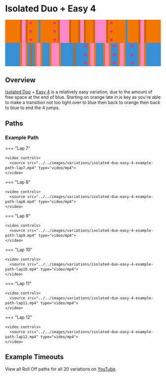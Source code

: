 # Isolated Duo + Easy 4

![Isolated Duo + Easy 4](../images/variations/isolated-duo-easy-4.jpg)

## Overview

[Isolated Duo](../rolls/isolated-duo.md#orange) + [Easy 4](../rolls/easy-4.md#blue) is a relatively easy variation, due to the amount of free space at the end of blue. Starting on orange late in is key as you're able to make a transition not too tight over to blue then back to orange then back to blue to end the 4 jumps.

## Paths

### Example Path

=== "Lap 7"

    <video controls>
      <source src="../../images/variations/isolated-duo-easy-4-example-path-lap7.mp4" type="video/mp4">
    </video>

=== "Lap 8"

    <video controls>
      <source src="../../images/variations/isolated-duo-easy-4-example-path-lap8.mp4" type="video/mp4">
    </video>

=== "Lap 9"

    <video controls>
      <source src="../../images/variations/isolated-duo-easy-4-example-path-lap9.mp4" type="video/mp4">
    </video>

=== "Lap 10"

    <video controls>
      <source src="../../images/variations/isolated-duo-easy-4-example-path-lap10.mp4" type="video/mp4">
    </video>

=== "Lap 11"

    <video controls>
      <source src="../../images/variations/isolated-duo-easy-4-example-path-lap11.mp4" type="video/mp4">
    </video>

=== "Lap 12"

    <video controls>
      <source src="../../images/variations/isolated-duo-easy-4-example-path-lap12.mp4" type="video/mp4">
    </video>

## Example Timeouts

View all Roll Off paths for all 20 variations on [YouTube](https://www.youtube.com/playlist?list=PLG_QNSp9ZgJLWYSNl4vY26VJCZeOQHO1F).
